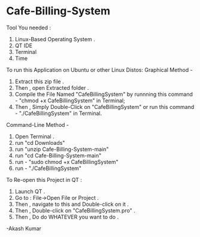 # Cafe-Billing-System
Tool You needed :
1. Linux-Based Operating System .
2. QT IDE
3. Terminal
4. Time

To run this Application on Ubuntu or other Linux Distos:
Graphical Method -
  1. Extract this zip file .
  2. Then , open Extracted folder . 
  3. Compile the File Named "CafeBillingSystem" by runnning this command -  "chmod +x CafeBillingSystem" in Terminal;
  4. Then , Simply Double-Click on "CafeBillingSystem" or run this command -  "./CafeBillingSystem" in Terminal.

Command-Line Method -
  1. Open Terminal . 
  2. run "cd Downloads"
  3. run "unzip Cafe-Billing-System-main"
  4. run "cd Cafe-Billing-System-main"
  5. run - "sudo chmod +x CafeBillingSystem"
  6. run - "./CafeBillingSystem"

To Re-open this Project in QT :
1. Launch QT . 
2. Go to : File->Open File or Project . 
3. Then , navigate to this and Double-click on it .
4. Then , Double-click on "CafeBillingSystem.pro" . 
5. Then , Do do WHATEVER you want to do . 

-Akash Kumar
